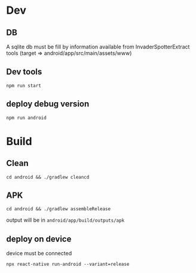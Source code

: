 # Dev

## DB

A sqlite db must be fill by information available from InvaderSpotterExtract tools (target => android/app/src/main/assets/www)

## Dev tools

```shell
npm run start
```

## deploy debug version

```shell
npm run android
```

# Build

## Clean

```shell
cd android && ./gradlew cleancd
```

## APK

```shell
cd android && ./gradlew assembleRelease
```

output will be in `android/app/build/outputs/apk`

## deploy on device

device must be connected

```shell
npx react-native run-android --variant=release
```

